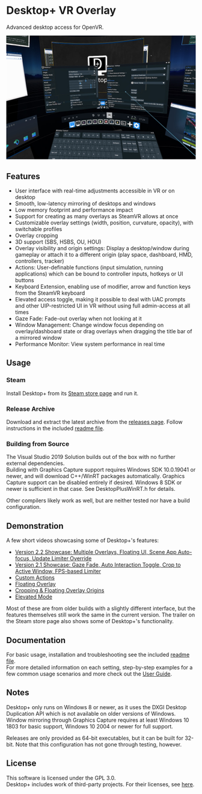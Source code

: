 # Desktop+ VR Overlay
Advanced desktop access for OpenVR.

![VR Interface](docs/screenshot.jpg)

## Features

- User interface with real-time adjustments accessible in VR or on desktop
- Smooth, low-latency mirroring of desktops and windows
- Low memory footprint and performance impact
- Support for creating as many overlays as SteamVR allows at once
- Customizable overlay settings (width, position, curvature, opacity), with switchable profiles
- Overlay cropping
- 3D support (SBS, HSBS, OU, HOU)
- Overlay visibility and origin settings: Display a desktop/window during gameplay or attach it to a different origin (play space, dashboard, HMD, controllers, tracker)
- Actions: User-definable functions (input simulation, running applications) which can be bound to controller inputs, hotkeys or UI buttons
- Keyboard Extension, enabling use of modifier, arrow and function keys from the SteamVR keyboard
- Elevated access toggle, making it possible to deal with UAC prompts and other UIP-restricted UI in VR without using full admin-access at all times
- Gaze Fade: Fade-out overlay when not looking at it
- Window Management: Change window focus depending on overlay/dashboard state or drag overlays when dragging the title bar of a mirrored window
- Performance Monitor: View system performance in real time

## Usage

### Steam

Install Desktop+ from its [Steam store page](https://store.steampowered.com/app/1494460) and run it.

### Release Archive

Download and extract the latest archive from the [releases page](https://github.com/elvissteinjr/DesktopPlus/releases). Follow instructions in the included [readme file](assets/readme.txt).

### Building from Source

The Visual Studio 2019 Solution builds out of the box with no further external dependencies.  
Building with Graphics Capture support requires Windows SDK 10.0.19041 or newer, and will download C++/WinRT packages automatically.
Graphics Capture support can be disabled entirely if desired. Windows 8 SDK or newer is sufficient in that case. See DesktopPlusWinRT.h for details.

Other compilers likely work as well, but are neither tested nor have a build configuration.

## Demonstration

[comment]: # (Honestly kind of lost here. Would've preferred to host the clips on the repo, but people probably want them to play in the browser and not download instead)

A few short videos showcasing some of Desktop+'s features:
- [Version 2.2 Showcase: Multiple Overlays, Floating UI, Scene App Auto-focus, Update Limiter Override](http://www.elvissteinjr.net/dplus/demo_v2_2_showcase.mp4)
- [Version 2.1 Showcase: Gaze Fade, Auto Interaction Toggle, Crop to Active Window, FPS-based Limiter](http://www.elvissteinjr.net/dplus/demo_v2_1_showcase.mp4)
- [Custom Actions](http://www.elvissteinjr.net/dplus/demo_custom_action.mp4)
- [Floating Overlay](http://www.elvissteinjr.net/dplus/demo_detached.mp4)
- [Cropping & Floating Overlay Origins](http://www.elvissteinjr.net/dplus/demo_detached_cropping.mp4)
- [Elevated Mode](http://www.elvissteinjr.net/dplus/demo_elevated_mode.mp4)

Most of these are from older builds with a slightly different interface, but the features themselves still work the same in the current version. The trailer on the Steam store page also shows some of Desktop+'s functionality.

## Documentation

For basic usage, installation and troubleshooting see the included [readme file](assets/readme.txt).  
For more detailed information on each setting, step-by-step examples for a few common usage scenarios and more check out the [User Guide](docs/user_guide.md).

## Notes

Desktop+ only runs on Windows 8 or newer, as it uses the DXGI Desktop Duplication API which is not available on older versions of Windows.  
Window mirroring through Graphics Capture requires at least Windows 10 1803 for basic support, Windows 10 2004 or newer for full support.

Releases are only provided as 64-bit executables, but it can be built for 32-bit. Note that this configuration has not gone through testing, however.

## License

This software is licensed under the GPL 3.0.  
Desktop+ includes work of third-party projects. For their licenses, see [here](assets/third-party_licenses.txt).
